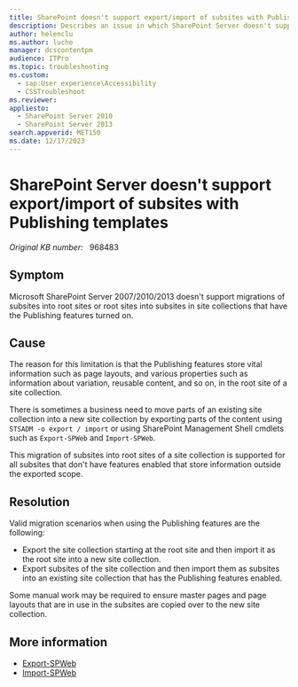 ```yaml
---
title: SharePoint doesn't support export/import of subsites with Publishing templates
description: Describes an issue in which SharePoint Server doesn't support migrations of subsites into root sites or root sites into subsites in site collections that have the Publishing features turned on.
author: helenclu
ms.author: luche
manager: dcscontentpm
audience: ITPro
ms.topic: troubleshooting
ms.custom: 
  - sap:User experience\Accessibility
  - CSSTroubleshoot
ms.reviewer: 
appliesto: 
  - SharePoint Server 2010
  - SharePoint Server 2013
search.appverid: MET150
ms.date: 12/17/2023
---
```

# SharePoint Server doesn't support export/import of subsites with Publishing templates

_Original KB number:_ &nbsp; 968483

## Symptom

Microsoft SharePoint Server 2007/2010/2013 doesn't support migrations of subsites into root sites or root sites into subsites in site collections that have the Publishing features turned on.

## Cause

The reason for this limitation is that the Publishing features store vital information such as page layouts, and various properties such as information about variation, reusable content, and so on, in the root site of a site collection.

There is sometimes a business need to move parts of an existing site collection into a new site collection by exporting parts of the content using `STSADM -o export / import` or using SharePoint Management Shell cmdlets such as `Export-SPWeb` and `Import-SPWeb`.

This migration of subsites into root sites of a site collection is supported for all subsites that don't have features enabled that store information outside the exported scope.

## Resolution

Valid migration scenarios when using the Publishing features are the following:

- Export the site collection starting at the root site and then import it as the root site into a new site collection.
- Export subsites of the site collection and then import them as subsites into an existing site collection that has the Publishing features enabled.

Some manual work may be required to ensure master pages and page layouts that are in use in the subsites are copied over to the new site collection.

## More information

- [Export-SPWeb](/powershell/module/sharepoint-server/Export-SPWeb)
- [Import-SPWeb](/powershell/module/sharepoint-server/Import-SPWeb)
